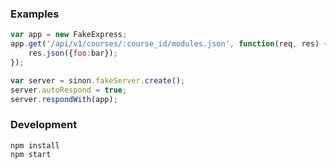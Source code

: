 ### Examples

```javascript
var app = new FakeExpress;
app.get('/api/v1/courses/:course_id/modules.json', function(req, res) {
	res.json({foo:bar});
});

var server = sinon.fakeServer.create();
server.autoRespond = true;
server.respondWith(app);

```

### Development

```
npm install
npm start
```